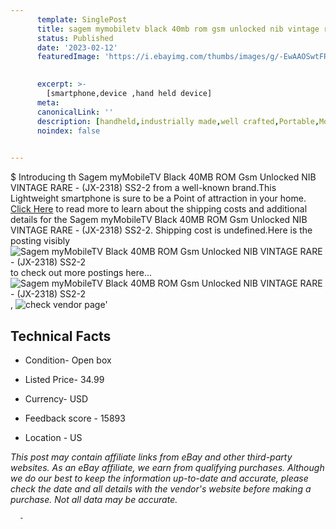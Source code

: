 ```yaml
---
      template: SinglePost
      title: sagem mymobiletv black 40mb rom gsm unlocked nib vintage rare jx 2318 ss2 2
      status: Published
      date: '2023-02-12'
      featuredImage: 'https://i.ebayimg.com/thumbs/images/g/-EwAAOSwtFRjzs6K/s-l225.jpg'
       

      excerpt: >-
        [smartphone,device ,hand held device]
      meta:
      canonicalLink: ''
      description: [handheld,industrially made,well crafted,Portable,Mobile,Compact,Convenient,Lightweight,Maneuverable,Man-portable,Miniature,Carriable,Hand-held,Light,Holdable,Transportable,Mobile device,Pocket-sized,On-the-go,Wireless,Cordless,Compact size,Convenient size, smartphone,device ,hand held device]
      noindex: false
      

---
```

$
      Introducing th Sagem myMobileTV Black 40MB ROM Gsm Unlocked NIB VINTAGE RARE  - (JX-2318) SS2-2 from a well-known brand.This Lightweight smartphone is sure to be a Point of attraction  in your home. [Click Here](https://www.ebay.com/itm/144913493310?hash=item21bd846d3e%3Ag%3A-EwAAOSwtFRjzs6K&mkevt=1&mkcid=1&mkrid=711-53200-19255-0&campid=%253CePNCampaignId%253E&customid=%253CreferenceId%253E&toolid=10049) to read more to learn about the shipping costs and additional details for the Sagem myMobileTV Black 40MB ROM Gsm Unlocked NIB VINTAGE RARE  - (JX-2318) SS2-2. Shipping cost is undefined.Here is the posting visibly ![Sagem myMobileTV Black 40MB ROM Gsm Unlocked NIB VINTAGE RARE  - (JX-2318) SS2-2](https://i.ebayimg.com/thumbs/images/g/-EwAAOSwtFRjzs6K/s-l225.jpg) to check out more postings here... ![Sagem myMobileTV Black 40MB ROM Gsm Unlocked NIB VINTAGE RARE  - (JX-2318) SS2-2](https://i.ebayimg.com/images/g/-EwAAOSwtFRjzs6K/s-l1600.jpg), ![check vendor page](https://origin-galleryplus.ebayimg.com/ws/web/144913493310_2_0_1/225x225.jpg,https://origin-galleryplus.ebayimg.com/ws/web/144913493310_3_0_1/225x225.jpg,https://origin-galleryplus.ebayimg.com/ws/web/144913493310_4_0_1/225x225.jpg,https://origin-galleryplus.ebayimg.com/ws/web/144913493310_5_0_1/225x225.jpg,https://origin-galleryplus.ebayimg.com/ws/web/144913493310_6_0_1/225x225.jpg)'

      

 ## Technical Facts 



     
      

 - Condition- Open box 


      

 - Listed Price- 34.99 


      

 - Currency- USD 


      

 - Feedback score - 15893 


      

 - Location - US 


      
      

 *_This post may contain affiliate links from eBay and other third-party websites. As an eBay affiliate, we earn from qualifying purchases. Although we do our best to keep the information up-to-date and accurate, please check the date and all details with the vendor's website before making a purchase. Not all data may be accurate._*




      -
